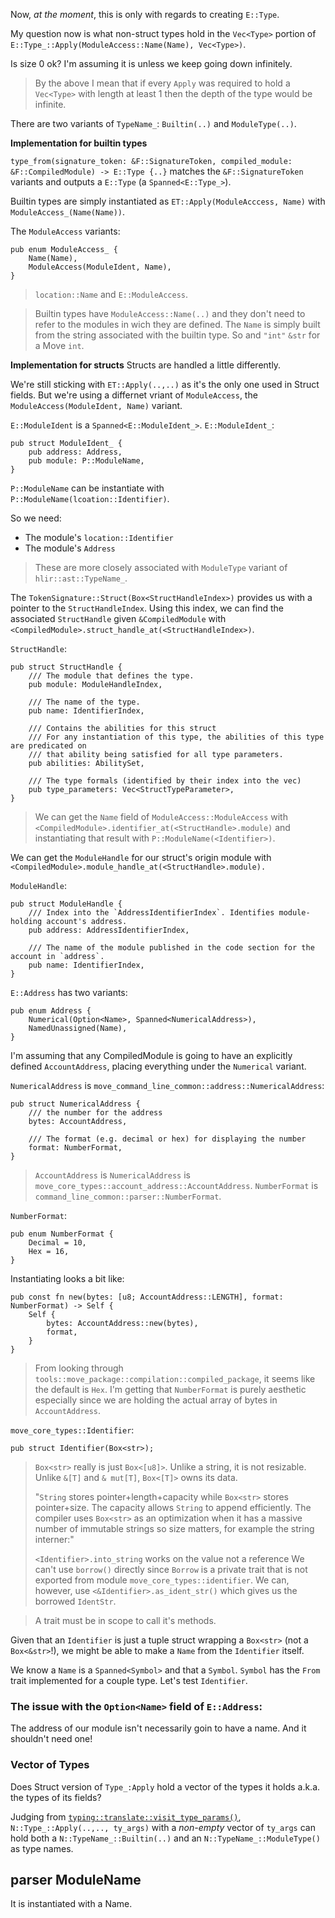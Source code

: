 Now, *at the moment*, this is only with regards to creating `E::Type`. 

My question now is what non-struct types hold in the `Vec<Type>` portion of `E::Type_::Apply(ModuleAccess::Name(Name), Vec<Type>)`.

Is size 0 ok? I'm assuming it is unless we keep going down infinitely. 
> By the above I mean that if every `Apply` was required to hold a `Vec<Type>` with length at least 1 then the depth of the type would be infinite.

There are two variants of `TypeName_`: `Builtin(..)` and `ModuleType(..)`.

**Implementation for builtin types**

`type_from(signature_token: &F::SignatureToken, compiled_module: &F::CompiledModule) -> E::Type {..}` matches the `&F::SignatureToken` variants and outputs a `E::Type` (a `Spanned<E::Type_>`).

Builtin types are simply instantiated as `ET::Apply(ModuleAcccess, Name)` with `ModuleAccess_(Name(Name))`.

The `ModuleAccess` variants:
```
pub enum ModuleAccess_ {
	Name(Name),
	ModuleAccess(ModuleIdent, Name),
}
```

> `location::Name` and `E::ModuleAccess`.

> Builtin types have `ModuleAccess::Name(..)` and they don't need to refer to the modules in wich they are defined. The `Name` is simply built from the string associated with the builtin type. So and `"int"` `&str` for a Move `int`.

**Implementation for structs**
Structs are handled a little differently. 

We're still sticking with `ET::Apply(..,..)` as it's the only one used in Struct fields.
But we're using a differnet vriant of `ModuleAccess`, the `ModuleAccess(ModuleIdent, Name)` variant.

`E::ModuleIdent` is a `Spanned<E::ModuleIdent_>`.
`E::ModuleIdent_`:
```
pub struct ModuleIdent_ {
	pub address: Address,
	pub module: P::ModuleName,
}
```

`P::ModuleName` can be instantiate with `P::ModuleName(lcoation::Identifier)`.

So we need:
- The module's `location::Identifier`
- The module's `Address`

> These are more closely associated with `ModuleType` variant of `hlir::ast::TypeName_`. 

The `TokenSignature::Struct(Box<StructHandleIndex>)` provides us with a pointer to the `StructHandleIndex`. Using this index, we can find the associated `StructHandle` given `&CompiledModule` with `<CompiledModule>.struct_handle_at(<StructHandleIndex>)`.

`StructHandle`:
```
pub struct StructHandle {
	/// The module that defines the type.
	pub module: ModuleHandleIndex,
	
	/// The name of the type.
	pub name: IdentifierIndex,
	
	/// Contains the abilities for this struct
	/// For any instantiation of this type, the abilities of this type are predicated on
	/// that ability being satisfied for all type parameters.
	pub abilities: AbilitySet,
	
	/// The type formals (identified by their index into the vec)
	pub type_parameters: Vec<StructTypeParameter>,
}
```

>  We can get the `Name` field of `ModuleAccess::ModuleAccess` with `<CompiledModule>.identifier_at(<StructHandle>.module)` and instantiating that result with `P::ModuleName(<Identifier>)`.

We can get the `ModuleHandle` for our struct's origin module with `<CompiledModule>.module_handle_at(<StructHandle>.module).`

`ModuleHandle`:
```
pub struct ModuleHandle {
	/// Index into the `AddressIdentifierIndex`. Identifies module-holding account's address.
	pub address: AddressIdentifierIndex,
	
	/// The name of the module published in the code section for the account in `address`.
	pub name: IdentifierIndex,
}
```

`E::Address` has two variants:
```
pub enum Address {
	Numerical(Option<Name>, Spanned<NumericalAddress>),
	NamedUnassigned(Name),
}
```

I'm assuming that any CompiledModule is going to have an explicitly defined `AccountAddress`, placing everything under the `Numerical` variant.

`NumericalAddress` is `move_command_line_common::address::NumericalAddress`:
```
pub struct NumericalAddress {
	/// the number for the address
	bytes: AccountAddress,
	
	/// The format (e.g. decimal or hex) for displaying the number
	format: NumberFormat,
}
```

> `AccountAddress` is `NumericalAddress` is `move_core_types::account_address::AccountAddress`.
> `NumberFormat` is `command_line_common::parser::NumberFormat`.

`NumberFormat`:
```
pub enum NumberFormat {
	Decimal = 10,
	Hex = 16,
}
```

Instantiating looks a bit like:
```
pub const fn new(bytes: [u8; AccountAddress::LENGTH], format: NumberFormat) -> Self {
	Self {
		bytes: AccountAddress::new(bytes),
		format,
	}
}
```

> From looking through `tools::move_package::compilation::compiled_package`, it seems like the default is `Hex`. I'm getting that `NumberFormat` is purely aesthetic especially since we are holding the actual array of bytes in `AccountAddress`.

`move_core_types::Identifier`:
```
pub struct Identifier(Box<str>);
```

>  `Box<str>` really is just `Box<[u8]>`. Unlike a string, it is not resizable. Unlike `&[T]` and `& mut[T]`, `Box<[T]>` owns its data.
> 
> "`String` stores pointer+length+capacity while `Box<str>` stores pointer+size. The capacity allows `String` to append efficiently. The compiler uses `Box<str>` as an optimization when it has a massive number of immutable strings so size matters, for example the string interner:"
> 
> `<Identifier>.into_string` works on the value not a reference
> We can't use `borrow()` directly since `Borrow` is a private trait that is not exported from module `move_core_types::identifier`. We can, however, use `<&Identifier>.as_ident_str()` which gives us the borrowed `IdentStr`.

> A trait must be in scope to call it's methods.

Given that an `Identifier` is just a tuple struct wrapping a `Box<str>` (not a `Box<&str>`!), we might be able to make a `Name` from the `Identifier` itself.

We know a `Name` is a `Spanned<Symbol>` and that a `Symbol`. `Symbol` has the `From` trait implemented for a couple type. Let's test `Identifier`.

### The issue with the `Option<Name>` field of `E::Address`:
The address of our module isn't necessarily goin to have a name. And it shouldn't need one!

### Vector of Types
Does Struct version of `Type_:Apply` hold a vector of the types it holds a.k.a. the types of its fields?

Judging from [`typing::translate::visit_type_params()`](https://github.com/move-language/move/blob/main/language/move-compiler/src/typing/translate.rs), `N::Type_::Apply(..,.., ty_args)` with a *non-empty* vector of `ty_args` can hold both a `N::TypeName_::Builtin(..)` and an `N::TypeName_::ModuleType()` as type names.

## parser ModuleName

It is instantiated with a Name.